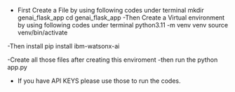 - First Create a File by using following codes under terminal
mkdir genai_flask_app
cd genai_flask_app
-Then Create a Virtual environment by using following codes under terminal
python3.11 -m venv venv
source venv/bin/activate

-Then install 
pip install ibm-watsonx-ai

-Create all those files after creating this enviroment
-then run the 
python app.py

- If you have API KEYS please use those to run the codes.

